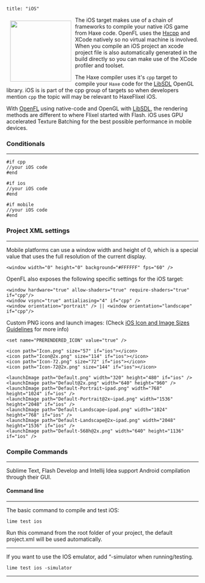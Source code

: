```
title: "iOS"
```

<img src="/images/targets/ios-logo.svg" width="160px" style="float:left; padding:10px" />

The iOS target makes use of a chain of frameworks to compile your native iOS game from Haxe code. OpenFL uses the [Hxcpp](http://lib.haxe.org/p/hxcpp) and XCode natively so no virtual machine is involved.
When you compile an iOS project an xcode project file is also automatically generated in the build directly so you can make use of the XCode profiler and toolset.

The Haxe compiler uses it's ```cpp``` target to compile your ```Haxe``` code for the [LibSDL](http://libsdl.org) OpenGL library.
iOS is is part of the cpp group of targets so when developers mention ```cpp``` the topic will may be relevant to HaxeFlixel iOS.

With [OpenFL](http://openfl.org) using native-code and OpenGL with [LibSDL](http://libsdl.org), the rendering methods are different to where Flixel started with Flash.
iOS uses GPU accelerated Texture Batching for the best possible performance in mobile devices.

### Conditionals
----

```
#if cpp
//your iOS code
#end

#if ios
//your iOS code
#end

#if mobile
//your iOS code
#end
```

### Project XML settings
----

Mobile platforms can use a window width and height of 0, which is a special value that uses the full resolution of the current display.

```
<window width="0" height="0" background="#FFFFFF" fps="60" />
```

OpenFL also exposes the following specific settings for the iOS target:

```
<window hardware="true" allow-shaders="true" require-shaders="true" if="cpp"/>
<window vsync="true" antialiasing="4" if="cpp" />
<window orientation="portrait" /> || <window orientation="landscape" if="cpp"/>
```

Custom PNG icons and launch images: (Check [iOS Icon and Image Sizes Guidelines](https://developer.apple.com/library/ios/documentation/userexperience/conceptual/mobilehig/IconMatrix.html) for more info)

```
<set name="PRERENDERED_ICON" value="true" />

<icon path="Icon.png" size="57" if="ios"></icon>
<icon path="Icon@2x.png" size="114" if="ios"></icon>
<icon path="Icon-72.png" size="72" if="ios"></icon>
<icon path="Icon-72@2x.png" size="144" if="ios"></icon>

<launchImage path="Default.png" width="320" height="480" if="ios" />
<launchImage path="Default@2x.png" width="640" height="960" />
<launchImage path="Default-Portrait~ipad.png" width="768" height="1024" if="ios" />
<launchImage path="Default-Portrait@2x~ipad.png" width="1536" height="2048" if="ios" />
<launchImage path="Default-Landscape~ipad.png" width="1024" height="768" if="ios" />
<launchImage path="Default-Landscape@2x~ipad.png" width="2048" height="1536" if="ios" />
<launchImage path="Default-568h@2x.png" width="640" height="1136" if="ios" />
```

### Compile Commands
----

Sublime Text, Flash Develop and Intellij Idea support Android compilation through their GUI.

#### Command line
----

The basic command to compile and test iOS:

```
lime test ios
```

Run this command from the root folder of your project, the default project.xml will be used automatically.

----

If you want to use the IOS emulator, add “-simulator when running/testing.

```
lime test ios -simulator
```

----
